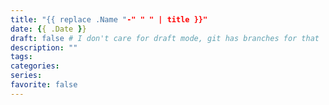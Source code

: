 ```yaml
---
title: "{{ replace .Name "-" " " | title }}"
date: {{ .Date }}
draft: false # I don't care for draft mode, git has branches for that
description: ""
tags:
categories:
series:
favorite: false
---
```


<!--more-->
